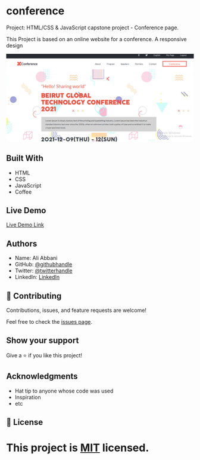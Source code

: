 # conference
Project: HTML/CSS & JavaScript capstone project - Conference page.
 
This Project is based on an online website for a conference. 
A responsive design
 
![screenshot](https://github.com/aliabbani/Conference-page/blob/mobile-first/images/readme.png)
 
 
## Built With
- HTML
- CSS
- JavaScript
- Coffee
 
## Live Demo
[Live Demo Link](https://aliabbani.github.io/Conference-page/)
 

## Authors

- Name: Ali Abbani
- GitHub: [@githubhandle](https://github.com/aliabbani)
- Twitter: [@twitterhandle](https://twitter.com/aliabbani)
- LinkedIn: [LinkedIn](https://www.linkedin.com/in/ali-abbani-8b6246150/)
 
            
## 🤝 Contributing
 
Contributions, issues, and feature requests are welcome!
 
Feel free to check the [issues page](issues/).
 
## Show your support
 
Give a ⭐️ if you like this project!
 
## Acknowledgments
 
- Hat tip to anyone whose code was used
- Inspiration
- etc
 
## 📝 License
 
This project is [MIT](lic.url) licensed.
=======
 